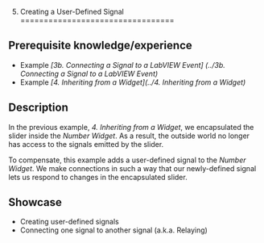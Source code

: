 5. Creating a User-Defined Signal 
=================================

Prerequisite knowledge/experience
---------------------------------
- Example _[3b. Connecting a Signal to a LabVIEW Event]
  (../3b. Connecting a Signal to a LabVIEW Event)_
- Example _[4. Inheriting from a Widget](../4. Inheriting from a Widget)_


Description
-----------
In the previous example, _4. Inheriting from a Widget_, we encapsulated the
slider inside the _Number Widget_. As a result, the outside world no longer has
access to the signals emitted by the slider.

To compensate, this example adds a user-defined signal to the _Number Widget_.
We make connections in such a way that our newly-defined signal lets us respond
to changes in the encapsulated slider.


Showcase
--------
- Creating user-defined signals
- Connecting one signal to another signal (a.k.a. Relaying)
